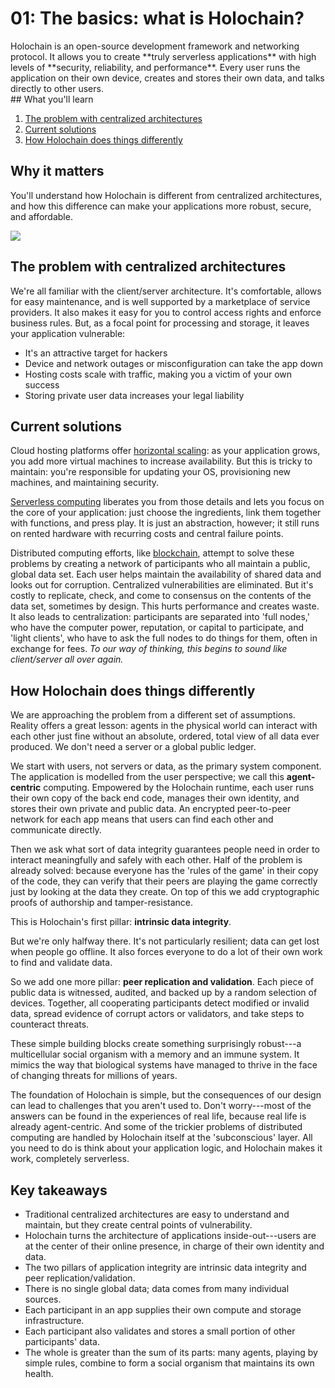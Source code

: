 # 01: The basics: what is Holochain?

<div class="coreconcepts-intro" markdown=1>
Holochain is an open-source development framework and networking protocol. It allows you to create **truly serverless applications** with high levels of **security, reliability, and performance**. Every user runs the application on their own device, creates and stores their own data, and talks directly to other users.
</div>

<div class="coreconcepts-orientation" markdown=1>
## What you'll learn

1. [The problem with centralized architectures](#the-problem-with-centralized-architectures)
2. [Current solutions](#current-solutions)
3. [How Holochain does things differently](#how-holochain-does-things-differently)

## Why it matters

You'll understand how Holochain is different from centralized architectures, and how this difference can make your applications more robust, secure, and affordable.
</div>

![](https://i.imgur.com/lC0Ylue.png)

## The problem with centralized architectures

We're all familiar with the client/server architecture. It's comfortable, allows for easy maintenance, and is well supported by a marketplace of service providers. It also makes it easy for you to control access rights and enforce business rules. But, as a focal point for processing and storage, it leaves your application vulnerable:

* It's an attractive target for hackers
* Device and network outages or misconfiguration can take the app down
* Hosting costs scale with traffic, making you a victim of your own success
* Storing private user data increases your legal liability

## Current solutions

Cloud hosting platforms offer [horizontal scaling](https://en.wikipedia.org/wiki/Scalability#Horizontal): as your application grows, you add more virtual machines to increase availability. But this is tricky to maintain: you're responsible for updating your OS, provisioning new machines, and maintaining security.

[Serverless computing](https://en.wikipedia.org/wiki/Serverless_computing) liberates you from those details and lets you focus on the core of your application: just choose the ingredients, link them together with functions, and press play. It is just an abstraction, however; it still runs on rented hardware with recurring costs and central failure points.

Distributed computing efforts, like [blockchain](https://en.wikipedia.org/wiki/Blockchain), attempt to solve these problems by creating a network of participants who all maintain a public, global data set. Each user helps maintain the availability of shared data and looks out for corruption. Centralized vulnerabilities are eliminated. But it's costly to replicate, check, and come to consensus on the contents of the data set, sometimes by design. This hurts performance and creates waste. It also leads to centralization: participants are separated into 'full nodes,' who have the computer power, reputation, or capital to participate, and 'light clients', who have to ask the full nodes to do things for them, often in exchange for fees. _To our way of thinking, this begins to sound like client/server all over again._

## How Holochain does things differently

We are approaching the problem from a different set of assumptions. Reality offers a great lesson: agents in the physical world can interact with each other just fine without an absolute, ordered, total view of all data ever produced. We don't need a server or a global public ledger.

We start with users, not servers or data, as the primary system component. The application is modelled from the user perspective; we call this **agent-centric** computing. Empowered by the Holochain runtime, each user runs their own copy of the back end code, manages their own identity, and stores their own private and public data. An encrypted peer-to-peer network for each app means that users can find each other and communicate directly.

Then we ask what sort of data integrity guarantees people need in order to interact meaningfully and safely with each other. Half of the problem is already solved: because everyone has the 'rules of the game' in their copy of the code, they can verify that their peers are playing the game correctly just by looking at the data they create. On top of this we add cryptographic proofs of authorship and tamper-resistance.

This is Holochain's first pillar: **intrinsic data integrity**.

But we're only halfway there. It's not particularly resilient; data can get lost when people go offline. It also forces everyone to do a lot of their own work to find and validate data.

So we add one more pillar: **peer replication and validation**. Each piece of public data is witnessed, audited, and backed up by a random selection of devices. Together, all cooperating participants detect modified or invalid data, spread evidence of corrupt actors or validators, and take steps to counteract threats.

These simple building blocks create something surprisingly robust---a multicellular social organism with a memory and an immune system. It mimics the way that biological systems have managed to thrive in the face of changing threats for millions of years.

The foundation of Holochain is simple, but the consequences of our design can lead to challenges that you aren't used to. Don't worry---most of the answers can be found in the experiences of real life, because real life is already agent-centric. And some of the trickier problems of distributed computing are handled by Holochain itself at the 'subconscious' layer. All you need to do is think about your application logic, and Holochain makes it work, completely serverless.

## Key takeaways

* Traditional centralized architectures are easy to understand and maintain, but they create central points of vulnerability.
* Holochain turns the architecture of applications inside-out---users are at the center of their online presence, in charge of their own identity and data.
* The two pillars of application integrity are intrinsic data integrity and peer replication/validation.
* There is no single global data; data comes from many individual sources.
* Each participant in an app supplies their own compute and storage infrastructure.
* Each participant also validates and stores a small portion of other participants' data.
* The whole is greater than the sum of its parts: many agents, playing by simple rules, combine to form a social organism that maintains its own health.
